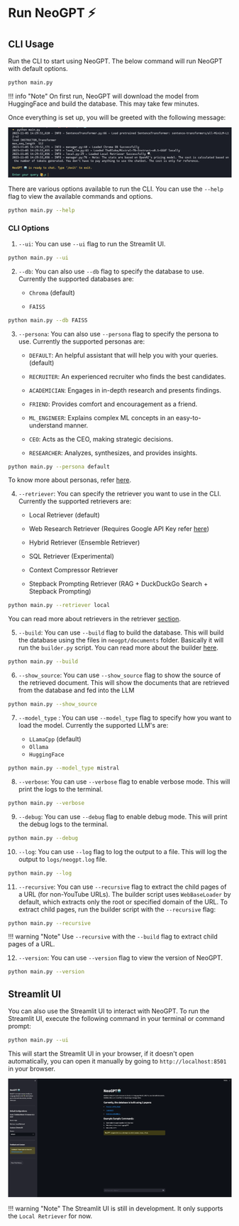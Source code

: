 

# __Run NeoGPT__ ⚡️


## CLI Usage
Run the CLI to start using NeoGPT. The below command will run NeoGPT with default options.

```bash title="Terminal"
python main.py
```

!!! info "Note"
    On first run, NeoGPT will download the model from HuggingFace and build the database. This may take few minutes.

Once everything is set up, you will be greeted with the following message:

![NeoGPT CLI](asset/cli.png)



There are various options available to run the CLI. You can use the `--help` flag to view the available commands and options.

```bash title="Terminal"
python main.py --help
```

### CLI Options

1. `--ui`: You can use `--ui` flag to run the Streamlit UI.
```bash title="Terminal"
python main.py --ui
```

2. `--db`: You can also use `--db` flag to specify the database to use. Currently the supported databases are:
    - `Chroma` (default)

    - `FAISS`
```bash title="Terminal"
python main.py --db FAISS
```

3. `--persona`: You can also use `--persona` flag to specify the persona to use. Currently the supported personas are:

    - `DEFAULT`: An helpful assistant that will help you with your queries. (default)

    - `RECRUITER`: An experienced recruiter who finds the best candidates.

    - `ACADEMICIAN`: Engages in in-depth research and presents findings.

    - `FRIEND`: Provides comfort and encouragement as a friend.

    - `ML_ENGINEER`: Explains complex ML concepts in an easy-to-understand manner.

    - `CEO`: Acts as the CEO, making strategic decisions.

    - `RESEARCHER`: Analyzes, synthesizes, and provides insights.
```bash title="Terminal"
python main.py --persona default
```

To know more about personas, refer [here](https://neokd.github.io/NeoGPT/persona/persona/).


4. `--retriever`: You can specify the retriever you want to use in the CLI. Currently the supported retrievers are:
    - Local Retriever (default)

    - Web Research Retriever (Requires Google API Key refer [here](/NeoGPT/advance/search/))

    - Hybrid Retriever (Ensemble Retriever)

    - SQL Retriever (Experimental)

    - Context Compressor Retriever

    - Stepback Prompting Retriever (RAG + DuckDuckGo Search + Stepback Prompting)
```bash title="Terminal"
python main.py --retriever local
```

You can read more about retrievers in the retriever [section](https://neokd.github.io/NeoGPT/retrievers/local/).


5. `--build`: You can use `--build` flag to build the database. This will build the database using the files in `neogpt/documents` folder.
    Basically it will run the `builder.py` script. You can read more about the builder [here](/NeoGPT/builder/).
```bash title="Terminal"
python main.py --build
```

6. `--show_source`: You can use `--show_source` flag to show the source of the retrieved document. This will show the documents that are retrieved from the database and fed into the LLM
```bash title="Terminal"
python main.py --show_source
```

7. `--model_type` : You can use `--model_type` flag to specify how you want to load the model. Currently the supported LLM's are:

    - `LLamaCpp` (default)
    - `Ollama`
    - `HuggingFace`
```bash title="Terminal"
python main.py --model_type mistral
```

8. `--verbose`: You can use `--verbose` flag to enable verbose mode. This will print the logs to the terminal.
```bash title="Terminal"
python main.py --verbose
```

9. `--debug`: You can use `--debug` flag to enable debug mode. This will print the debug logs to the terminal.
```bash title="Terminal"
python main.py --debug
```

10. `--log`: You can use `--log` flag to log the output to a file. This will log the output to `logs/neogpt.log` file.
```bash title="Terminal"
python main.py --log
```

11. `--recursive`: You can use `--recursive` flag to extract the child pages of a URL (for non-YouTube URLs). The builder script uses `WebBaseLoader` by default, which extracts only the root or specified domain of the URL. To extract child pages, run the builder script with the `--recursive` flag:
```bash title="Terminal"
python main.py --recursive
```

!!! warning "Note"
    Use `--recursive` with the `--build` flag to extract child pages of a URL.


12. `--version`: You can use `--version` flag to view the version of NeoGPT.
```bash title="Terminal"
python main.py --version
```

## Streamlit UI

You can also use the Streamlit UI to interact with NeoGPT. To run the Streamlit UI, execute the following command in your terminal or command prompt:

```bash title="Terminal"
python main.py --ui
```

This will start the Streamlit UI in your browser, if it doesn't open automatically, you can open it manually by going to `http://localhost:8501` in your browser.

![Streamlit UI NeoGPT](./asset/ui.png)


!!! warning "Note"
    The Streamlit UI is still in development. It only supports the `Local Retriever` for now.
